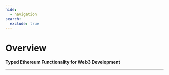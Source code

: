 ```yaml
---
hide:
  - navigation
search:
  exclude: true
---
```


# Overview

<b>Typed Ethereum Functionality for Web3 Development</b>

---
